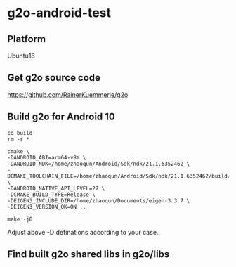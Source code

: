 # g2o-android-test

## Platform

Ubuntu18

## Get g2o source code 

https://github.com/RainerKuemmerle/g2o

## Build g2o for Android 10 

	cd build
	rm -r *

	cmake \
	-DANDROID_ABI=arm64-v8a \
	-DANDROID_NDK=/home/zhaoqun/Android/Sdk/ndk/21.1.6352462 \
	-DCMAKE_TOOLCHAIN_FILE=/home/zhaoqun/Android/Sdk/ndk/21.1.6352462/build/cmake/android.toolchain.cmake \
	-DANDROID_NATIVE_API_LEVEL=27 \
	-DCMAKE_BUILD_TYPE=Release \
	-DEIGEN3_INCLUDE_DIR=/home/zhaoqun/Documents/eigen-3.3.7 \
	-DEIGEN3_VERSION_OK=ON ..

	make -j8

Adjust above -D definations according to your case. 

## Find built g2o shared libs in g2o/libs

